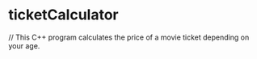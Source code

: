 # ticketCalculator
// This C++ program calculates the price of a movie ticket depending on your age.
